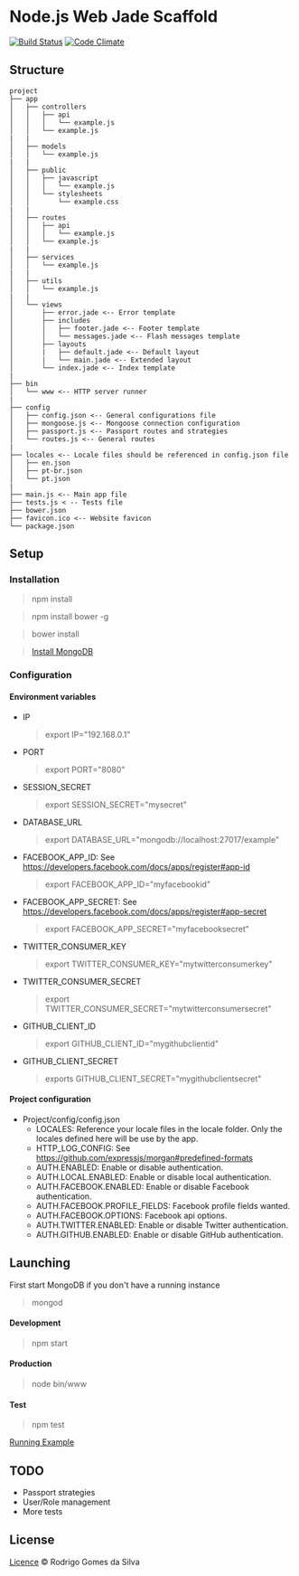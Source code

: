 # Node.js Web Jade Scaffold

[![Build Status](https://travis-ci.org/rodrigogs/nodejs-web-jade-scaffold.svg?branch=master)](https://travis-ci.org/rodrigogs/nodejs-web-jade-scaffold)
[![Code Climate](https://codeclimate.com/github/rodrigogs/nodejs-web-jade-scaffold/badges/gpa.svg)](https://codeclimate.com/github/rodrigogs/nodejs-web-jade-scaffold)

## Structure
```
project
├── app
│   ├── controllers
│   │   ├── api
│   │   │   └── example.js
│   │   └── example.js
|   |
│   ├── models
│   │   └── example.js
|   |
│   ├── public
│   │   ├── javascript
│   │   │   └── example.js
│   │   └── stylesheets
│   │       └── example.css
|   |
│   ├── routes
│   │   ├── api
│   │   │   └── example.js
│   │   └── example.js
|   |
│   ├── services
│   │   └── example.js
|   |
│   ├── utils
│   │   └── example.js
|   |
│   └── views
│       ├── error.jade <-- Error template
│       ├── includes
│       │   ├── footer.jade <-- Footer template
│       │   └── messages.jade <-- Flash messages template
│       ├── layouts
│       |   ├── default.jade <-- Default layout
│       |   └── main.jade <-- Extended layout
│       └── index.jade <-- Index template
|
├── bin
│   └── www <-- HTTP server runner
|
├── config
│   ├── config.json <-- General configurations file
│   ├── mongoose.js <-- Mongoose connection configuration
│   ├── passport.js <-- Passport routes and strategies
│   └── routes.js <-- General routes
|
├── locales <-- Locale files should be referenced in config.json file
│   ├── en.json
│   ├── pt-br.json
│   └── pt.json
|
├── main.js <-- Main app file
├── tests.js < -- Tests file
├── bower.json
├── favicon.ico <-- Website favicon
└── package.json
```

## Setup

### Installation

> npm install

> npm install bower -g

> bower install

> [Install MongoDB](https://www.mongodb.org/downloads)

### Configuration

#### Environment variables
* IP
    > export IP="192.168.0.1"
* PORT
    > export PORT="8080"
* SESSION_SECRET
    > export SESSION_SECRET="mysecret"
* DATABASE_URL
    > export DATABASE_URL="mongodb://localhost:27017/example"
* FACEBOOK_APP_ID: See https://developers.facebook.com/docs/apps/register#app-id
    > export FACEBOOK_APP_ID="myfacebookid"
* FACEBOOK_APP_SECRET: See https://developers.facebook.com/docs/apps/register#app-secret
    > export FACEBOOK_APP_SECRET="myfacebooksecret"
* TWITTER_CONSUMER_KEY
    > export TWITTER_CONSUMER_KEY="mytwitterconsumerkey"
* TWITTER_CONSUMER_SECRET
    > export TWITTER_CONSUMER_SECRET="mytwitterconsumersecret"
* GITHUB_CLIENT_ID
    > export GITHUB_CLIENT_ID="mygithubclientid"
* GITHUB_CLIENT_SECRET
    > exports GITHUB_CLIENT_SECRET="mygithubclientsecret"

#### Project configuration
* Project/config/config.json
    - LOCALES: Reference your locale files in the locale folder. Only the locales defined here will be use by the app.
    - HTTP_LOG_CONFIG: See https://github.com/expressjs/morgan#predefined-formats
    - AUTH.ENABLED: Enable or disable authentication.
    - AUTH.LOCAL.ENABLED: Enable or disable local authentication.
    - AUTH.FACEBOOK.ENABLED: Enable or disable Facebook authentication.
    - AUTH.FACEBOOK.PROFILE_FIELDS: Facebook profile fields wanted.
    - AUTH.FACEBOOK.OPTIONS: Facebook api options.
    - AUTH.TWITTER.ENABLED: Enable or disable Twitter authentication.
    - AUTH.GITHUB.ENABLED: Enable or disable GitHub authentication.

## Launching

First start MongoDB if you don't have a running instance

> mongod

#### Development

> npm start

#### Production

> node bin/www

#### Test

> npm test

[Running Example](http://nodejs-web-jade-scaffold.herokuapp.com/)

## TODO

* Passport strategies
* User/Role management
* More tests

## License

[Licence](https://github.com/rodrigogs/nodejs-web-jade-scaffold/blob/master/LICENSE) © Rodrigo Gomes da Silva
